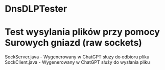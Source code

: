 # DnsDLPTester

# Test wysylania plików przy pomocy Surowych gniazd (raw sockets)

SockServer.java - Wygenerowany w ChatGPT służy do odbioru pliku
SockClient.java - Wygenerowany w ChatGPT służy do wysłania pliku
